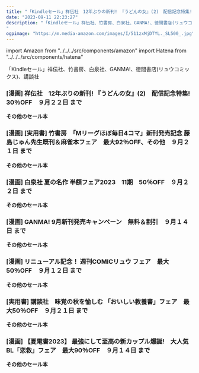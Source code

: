 ```yaml
---
title: "「Kindleセール」祥伝社　12年ぶりの新刊! 『うどんの女』(2)　配信記念特集!　30％OFF、白泉社 夏の名作 半額フェア2023　11期　50％OFF"
date: "2023-09-11 22:23:27"
description: "「Kindleセール」祥伝社、竹書房、白泉社、GANMA!、徳間書店(リュウコミックス)、講談社
"
ogpimage: "https://m.media-amazon.com/images/I/511zxMjDTYL._SL500_.jpg"
---
```

import Amazon from "../../../src/components/amazon"
import Hatena from "../../../src/components/hatena"

「Kindleセール」祥伝社、竹書房、白泉社、GANMA!、徳間書店(リュウコミックス)、講談社




### [漫画] 祥伝社　12年ぶりの新刊! 『うどんの女』(2)　配信記念特集!　30％OFF　９月２２日 まで

<Amazon asin="B093PT52N7" />



<Amazon asin="B07YDGTNKV" />



<Amazon asin="B073QHDNY7" />


**その他のセール本**

<Hatena src="https://kyukyunyorituryo.github.io/kindle_sale/html/20230922s35127.html" title=""/>


### [漫画] [実用書] 竹書房　「Mリーグほぼ毎日4コマ」新刊発売記念 藤島じゅん先生既刊＆麻雀本フェア　最大92％OFF、その他　９月２１日 まで

<Amazon asin="B0CHFGKZJ7" />



<Amazon asin="B075QVVSKJ" />



<Amazon asin="B00E7OPZ2S" />


**その他のセール本**

<Hatena src="https://kyukyunyorituryo.github.io/kindle_sale/html/20230921s35205.html" title=""/>


### [漫画] 白泉社 夏の名作 半額フェア2023　11期　50％OFF　９月２２日 まで

<Amazon asin="B00DMUE38U" />



<Amazon asin="B014PDIDCY" />



<Amazon asin="B014PDICZ2" />


**その他のセール本**

<Hatena src="https://kyukyunyorituryo.github.io/kindle_sale/html/20230922s35134.html" title=""/>


### [漫画] GANMA! 9月新刊発売キャンペーン　無料＆割引　９月１４日 まで

<Amazon asin="B0BW8QTF67" />


<Amazon asin="B0BKP9QRH5" />


<Amazon asin="B0B7W4XV4Z" />


**その他のセール本**

<Hatena src="https://kyukyunyorituryo.github.io/kindle_sale/html/20230914s34909.html" title=""/>


### [漫画] リニューアル記念！ 週刊COMICリュウ フェア　最大50％OFF　９月１２日 まで

<Amazon asin="B0CDG78RMG" />


<Amazon asin="B0C8YYCR86" />


<Amazon asin="B0C42LCJ1N" />


**その他のセール本**

<Hatena src="https://kyukyunyorituryo.github.io/kindle_sale/html/20230912s35010.html" title=""/>


### [実用書] 講談社　味覚の秋を愉しむ 「おいしい教養書」フェア　最大50％OFF　９月２１日 まで

<Amazon asin="B078TPCQ4Z" />


<Amazon asin="B015J527WO" />


<Amazon asin="B009GXM1HW" />


**その他のセール本**

<Hatena src="https://kyukyunyorituryo.github.io/kindle_sale/html/20230921s35139.html" title=""/>


### [漫画] 【夏電書2023】 最強にして至高の新カップル爆誕!　大人気BL「恋救」フェア　最大90％OFF　９月１４日 まで

<Amazon asin="B0CFKL7D11" />


<Amazon asin="B09539FJXN" />


<Amazon asin="B095NX816R" />


**その他のセール本**

<Hatena src="https://kyukyunyorituryo.github.io/kindle_sale/html/20230914a22254610051.html" title=""/>
